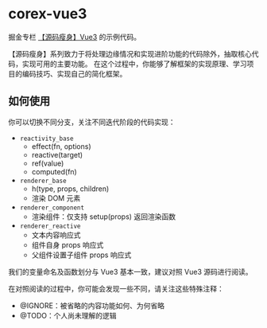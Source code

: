 # corex-vue3

掘金专栏 [【源码瘦身】Vue3](https://juejin.cn/column/7133018658149761054) 的示例代码。

【源码瘦身】系列致力于将处理边缘情况和实现进阶功能的代码除外，抽取核心代码，实现可用的主要功能。 在这个过程中，你能够了解框架的实现原理、学习项目的编码技巧、实现自己的简化框架。

## 如何使用

你可以切换不同分支，关注不同迭代阶段的代码实现：

- `reactivity_base`
  - effect(fn, options)
  - reactive(target)
  - ref(value)
  - computed(fn)
- `renderer_base`
  - h(type, props, children)
  - 渲染 DOM 元素
- `renderer_component`
  - 渲染组件：仅支持 setup(props) 返回渲染函数
- `renderer_reactive`
  - 文本内容响应式
  - 组件自身 props 响应式
  - 父组件设置子组件 props 响应式

我们的变量命名及函数划分与 Vue3 基本一致，建议对照 Vue3 源码进行阅读。

在对照阅读的过程中，你可能会发现一些不同，请关注这些特殊注释：

- @IGNORE：被省略的内容功能如何、为何省略
- @TODO：个人尚未理解的逻辑
